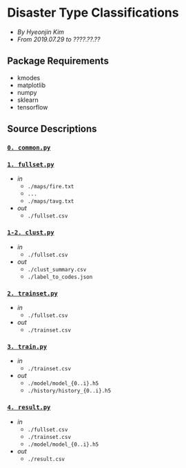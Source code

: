 # Disaster Type Classifications

* *By Hyeonjin Kim*
* *From 2019.07.29 to ????.??.??*

## Package Requirements
* kmodes
* matplotlib
* numpy
* sklearn
* tensorflow

## Source Descriptions
### [`0. common.py`](/common.py)
### [`1. fullset.py`](/fullset.py)
   * *in*
     * `./maps/fire.txt`
     * `...`
     * `./maps/tavg.txt`
   * *out*
     * `./fullset.csv`
### [`1-2. clust.py`](/clust.py)
   * *in*
     * `./fullset.csv`
   * *out*
     * `./clust_summary.csv`
     * `./label_to_codes.json`
### [`2. trainset.py`](/trainset.py)
   * *in*
     * `./fullset.csv`
   * *out*
     * `./trainset.csv`
### [`3. train.py`](/train.py)
   * *in*
     * `./trainset.csv`
   * *out*
     * `./model/model_{0..i}.h5`
     * `./history/history_{0..i}.h5`
### [`4. result.py`](/result.py)
   * *in*
     * `./fullset.csv`
     * `./trainset.csv`
     * `./model/model_{0..i}.h5`
   * *out*
     * `./result.csv`
